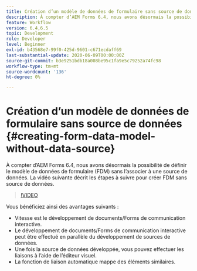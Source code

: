 ```yaml
---
title: Création d’un modèle de données de formulaire sans source de données
description: À compter d’AEM Forms 6.4, nous avons désormais la possibilité de définir le modèle de données de formulaire (FDM) sans l’associer à une source de données. La vidéo suivante décrit les étapes à suivre pour créer FDM sans source de données.
feature: Workflow
version: 6.4,6.5
topic: Development
role: Developer
level: Beginner
exl-id: b43568e7-99f0-425d-9601-c671ecdaff69
last-substantial-update: 2020-06-09T00:00:00Z
source-git-commit: b3e9251bdb18a008be95c1fa9e5c79252a74fc98
workflow-type: tm+mt
source-wordcount: '136'
ht-degree: 0%

---
```


# Création d’un modèle de données de formulaire sans source de données {#creating-form-data-model-without-data-source}

À compter d’AEM Forms 6.4, nous avons désormais la possibilité de définir le modèle de données de formulaire (FDM) sans l’associer à une source de données. La vidéo suivante décrit les étapes à suivre pour créer FDM sans source de données.

>[!VIDEO](https://video.tv.adobe.com/v/21414?quality=12&learn=on)

Vous bénéficiez ainsi des avantages suivants :

* Vitesse est le développement de documents/Forms de communication interactive.
* Le développement de documents/Forms de communication interactive peut être effectué en parallèle du développement de sources de données.
* Une fois la source de données développée, vous pouvez effectuer les liaisons à l’aide de l’éditeur visuel.
* La fonction de liaison automatique mappe des éléments similaires.

